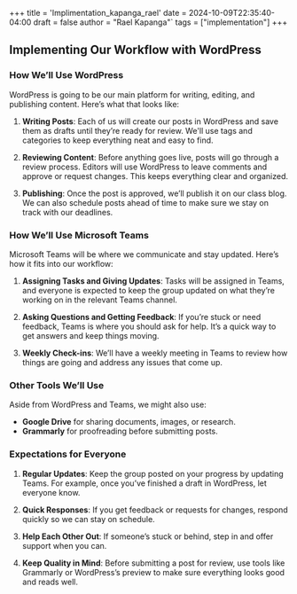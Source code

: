 +++
title = 'Implimentation_kapanga_rael'
date = 2024-10-09T22:35:40-04:00
draft = false
author = "Rael Kapanga"`
tags = ["implementation"]
+++
## Implementing Our Workflow with WordPress
### How We’ll Use WordPress

WordPress is going to be our main platform for writing, editing, and publishing content. Here’s what that looks like:

1. **Writing Posts**: Each of us will create our posts in WordPress and save them as drafts until they’re ready for review. We'll use tags and categories to keep everything neat and easy to find.
   
2. **Reviewing Content**: Before anything goes live, posts will go through a review process. Editors will use WordPress to leave comments and approve or request changes. This keeps everything clear and organized.
   
3. **Publishing**: Once the post is approved, we’ll publish it on our class blog. We can also schedule posts ahead of time to make sure we stay on track with our deadlines.

### How We’ll Use Microsoft Teams

Microsoft Teams will be where we communicate and stay updated. Here’s how it fits into our workflow:

1. **Assigning Tasks and Giving Updates**: Tasks will be assigned in Teams, and everyone is expected to keep the group updated on what they’re working on in the relevant Teams channel.
   
2. **Asking Questions and Getting Feedback**: If you’re stuck or need feedback, Teams is where you should ask for help. It’s a quick way to get answers and keep things moving.
   
3. **Weekly Check-ins**: We’ll have a weekly meeting in Teams to review how things are going and address any issues that come up.

### Other Tools We’ll Use

Aside from WordPress and Teams, we might also use:
- **Google Drive** for sharing documents, images, or research.
- **Grammarly** for proofreading before submitting posts.

### Expectations for Everyone

1. **Regular Updates**: Keep the group posted on your progress by updating Teams. For example, once you’ve finished a draft in WordPress, let everyone know.
   
2. **Quick Responses**: If you get feedback or requests for changes, respond quickly so we can stay on schedule.

3. **Help Each Other Out**: If someone’s stuck or behind, step in and offer support when you can.

4. **Keep Quality in Mind**: Before submitting a post for review, use tools like Grammarly or WordPress’s preview to make sure everything looks good and reads well.
